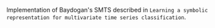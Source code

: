 Implementation of Baydogan's SMTS described in ``Learning a symbolic representation for multivariate time series classification``.